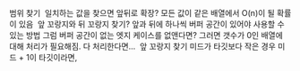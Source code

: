 범위 찾기
​
일치하는 값을 찾으면 앞뒤로 확장?
모든 값이 같은 배열에서 O(n)이 될 확률이 있음
​
앞 꼬랑지와 뒤 꼬랑지 찾기?
앞과 뒤에 하나씩 버퍼 공간이 있어야 사용할 수 있는 방법
그럼 버퍼 공간이 없는 엣지 케이스를 없앤다면?
그러면 갯수가 0인 배열에 대해 처리가 필요해짐.
다 처리한다면...
​
앞 꼬랑지 찾기
미드가 타깃보다 작은 경우
미드 + 1이 타깃이라면,
​